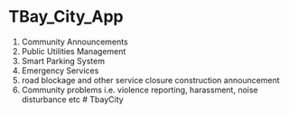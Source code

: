 # TBay_City_App
1) Community Announcements
2) Public Utilities Management
3) Smart Parking System
4) Emergency Services
5) road blockage and other service closure construction announcement
6) Community problems i.e. violence reporting, harassment, noise disturbance etc
#   T b a y C i t y  
 